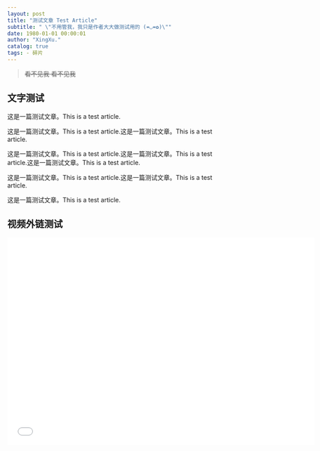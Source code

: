 ```yaml
---
layout: post
title: "测试文章 Test Article"
subtitle: " \"不用管我，我只是作者大大做测试用的 (≖◡≖✿)\""
date: 1980-01-01 00:00:01
author: "XingXu."
catalog: true
tags: - 碎片
---
```


>~~看不见我 看不见我~~


## 文字测试

这是一篇测试文章。This is a test article.

这是一篇测试文章。This is a test article.这是一篇测试文章。This is a test article.

这是一篇测试文章。This is a test article.这是一篇测试文章。This is a test article.这是一篇测试文章。This is a test article.

这是一篇测试文章。This is a test article.这是一篇测试文章。This is a test article.

这是一篇测试文章。This is a test article.


## 视频外链测试

<iframe src="//player.bilibili.com/player.html?isOutside=true&aid=113593412557850&bvid=BV1ucimYLEsB&cid=27173912710&p=1&autoplay=0" scrolling="no" border="0" frameborder="no" framespacing="0" allowfullscreen="true" width="700px" height="472px"> </iframe>
